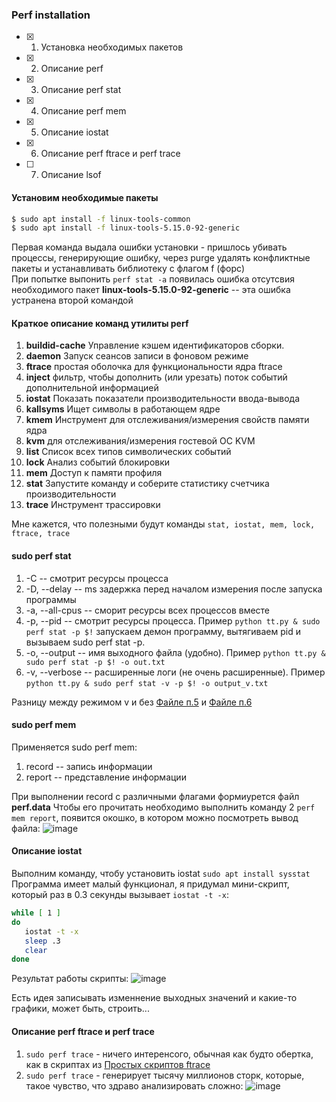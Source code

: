### Perf installation
- [x] 1) Установка необходимых пакетов
- [x] 2) Описание perf
- [X] 3) Описание perf stat 
- [X] 4) Описание perf mem
- [x] 5) Описание iostat
- [x] 6) Описание perf ftrace и perf trace
- [ ] 7) Описание lsof

#### Установим необходимые пакеты
```Bash
$ sudo apt install -f linux-tools-common
$ sudo apt install -f linux-tools-5.15.0-92-generic
```
Первая команда выдала ошибки установки - пришлось убивать процессы, генерирующие ошибку, через purge удалять конфликтные пакеты и устанавливать библиотеку с флагом f (форс)   
При попытке выпонить `perf stat -a` появилась ошибка отсутсвия необходимого пакет **linux-tools-5.15.0-92-generic** -- эта ошибка устранена второй командой     


#### Краткое описание команд утилиты **perf**
1) **buildid-cache** Управление кэшем идентификаторов сборки.
2) **daemon** Запуск сеансов записи в фоновом режиме
4) **ftrace** простая оболочка для функциональности ядра ftrace
5) **inject** фильтр, чтобы дополнить (или урезать) поток событий дополнительной информацией
6) **iostat** Показать показатели производительности ввода-вывода
7)  **kallsyms** Ищет символы в работающем ядре
8)  **kmem** Инструмент для отслеживания/измерения свойств памяти ядра
9)  **kvm** для отслеживания/измерения гостевой ОС KVM
10) **list** Список всех типов символических событий
11) **lock** Анализ событий блокировки
12) **mem** Доступ к памяти профиля
13) **stat** Запустите команду и соберите статистику счетчика производительности
14) **trace** Инструмент трассировки

Мне кажется, что полезными будут команды `stat, iostat, mem, lock, ftrace, trace`

#### sudo perf stat
1) -С <num process> -- смотрит ресурсы процесса
2) -D, --delay <n> -- ms задержка перед началом измерения после запуска программы
3) -a, --all-cpus -- сморит ресурсы всех процессов вместе
4) -p, --pid <pid> -- смотрит ресурсы процесса. Пример `python tt.py & sudo perf stat -p $!` запускаем демон программу, вытягиваем pid и вызываем sudo perf stat -p.
5) -o, --output <file> -- имя выходного файла (удобно). Пример `python tt.py & sudo perf stat -p $! -o out.txt`
6) -v, --verbose -- расширенные логи (не очень расширенные). Пример `python tt.py & sudo perf stat -v -p $! -o output_v.txt`

Разницу между режимом v и без [Файле п.5](./logs/output.txt)  и [Файле п.6](./logs/output_v.txt)


#### sudo perf mem
Применяется sudo perf mem:
1) record  --  запись информации
2) report  --  представление информации

При выполнении record с различными флагами формиурется файл **perf.data**
Чтобы его прочитать необходимо выполнить команду 2 `perf mem report`, появится окошко, в котором можно посмотреть вывод файла:
![image](https://github.com/moevm/os_profiling/assets/90711883/bfded735-c6f2-49be-9ec3-8c68049a7e77)

#### Описание iostat
Выполним команду, чтобу установить iostat `sudo apt install sysstat`
Программа имеет малый функционал, я придумал мини-скрипт, который раз в 0.3 секунды вызывает `iostat -t -x`:
```Bash
while [ 1 ]
do
   iostat -t -x 
   sleep .3
   clear
done
```
Результат работы скрипты: 
![image](https://github.com/moevm/os_profiling/assets/90711883/11f1208e-9da1-433a-8cb5-4b4e6e652a29)


Есть идея записывать изменнение выходных значений и какие-то графики, может быть, строить...




#### Описание perf ftrace и perf trace
1) `sudo perf trace` - ничего интеренсого, обычная как будто обертка, как в скриптах из [Простых скриптов ftrace](./cpu_tracer.md)
2) `sudo perf trace` - генерирует тысячу миллионов сторк, которые, такое чувство, что здраво анализировать сложно:
   ![image](https://github.com/moevm/os_profiling/assets/90711883/9d3cdf05-0f75-41c8-a9e3-618e15e00973)





  
